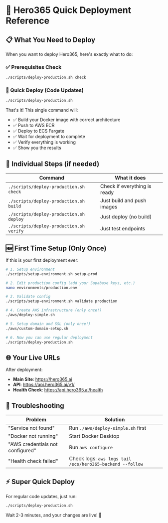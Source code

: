 # 🚀 Hero365 Quick Deployment Reference

## 📋 What You Need to Deploy

When you want to deploy Hero365, here's exactly what to do:

### ✅ Prerequisites Check
```bash
./scripts/deploy-production.sh check
```

### 🚀 Quick Deploy (Code Updates)
```bash
./scripts/deploy-production.sh
```

That's it! This single command will:
- ✅ Build your Docker image with correct architecture
- ✅ Push to AWS ECR
- ✅ Deploy to ECS Fargate
- ✅ Wait for deployment to complete
- ✅ Verify everything is working
- ✅ Show you the results

## 🔧 Individual Steps (if needed)

| Command | What it does |
|---------|-------------|
| `./scripts/deploy-production.sh check` | Check if everything is ready |
| `./scripts/deploy-production.sh build` | Just build and push images |
| `./scripts/deploy-production.sh deploy` | Just deploy (no build) |
| `./scripts/deploy-production.sh verify` | Just test endpoints |

## 🆕 First Time Setup (Only Once)

If this is your first deployment ever:

```bash
# 1. Setup environment
./scripts/setup-environment.sh setup-prod

# 2. Edit production config (add your Supabase keys, etc.)
nano environments/production.env

# 3. Validate config
./scripts/setup-environment.sh validate production

# 4. Create AWS infrastructure (only once!)
./aws/deploy-simple.sh

# 5. Setup domain and SSL (only once!)
./aws/custom-domain-setup.sh

# 6. Now you can use regular deployment
./scripts/deploy-production.sh
```

## 🌐 Your Live URLs

After deployment:
- **Main Site**: https://hero365.ai
- **API**: https://api.hero365.ai/v1/
- **Health Check**: https://api.hero365.ai/health

## 🚨 Troubleshooting

| Problem | Solution |
|---------|----------|
| "Service not found" | Run `./aws/deploy-simple.sh` first |
| "Docker not running" | Start Docker Desktop |
| "AWS credentials not configured" | Run `aws configure` |
| "Health check failed" | Check logs: `aws logs tail /ecs/hero365-backend --follow` |

## ⚡ Super Quick Deploy

For regular code updates, just run:
```bash
./scripts/deploy-production.sh
```

Wait 2-3 minutes, and your changes are live! 🎉 